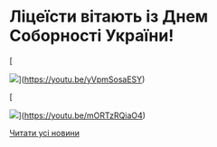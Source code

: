 # Ліцеїсти вітають із Днем Соборності України!

[

![](/images/blog/ліцеїсти-вітають-із-днем-соборності-україни/деньсоборності11.png)](https://youtu.be/yVpmSosaESY)


[

![](/images/blog/ліцеїсти-вітають-із-днем-соборності-україни/деньсоборності9.png)](https://youtu.be/mORTzRQiaO4)


[Читати усі новини](/news)

